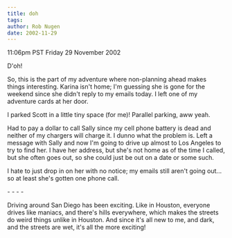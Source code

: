 ```yaml
---
title: doh
tags: 
author: Rob Nugen
date: 2002-11-29
---
```


<p class=date>11:06pm PST Friday 29 November 2002</p>

<p>D'oh!</p>

<p>So, this is the part of my adventure where non-planning ahead makes
things interesting.  Karina isn't home; I'm guessing she is gone for
the weekend since she didn't reply to my emails today.  I left one of
my adventure cards at her door.</p>

<p>I parked Scott in a little tiny space (for me)!  Parallel parking,
aww yeah.</p>

<p>Had to pay a dollar to call Sally since my cell phone battery is
dead and neither of my chargers will charge it.  I dunno what the
problem is.  Left a message with Sally and now I'm going to drive up
almost to Los Angeles to try to find her.  I have her address, but
she's not home as of the time I called, but she often goes out, so she
could just be out on a date or some such.</p>

<p>I hate to just drop in on her with no notice; my emails still
aren't going out... so at least she's gotten one phone call.</p>

<p>- - - -</p>

<p>Driving around San Diego has been exciting.  Like in Houston,
everyone drives like maniacs, and there's hills everywhere, which
makes the streets do weird things unlike in Houston.  And since it's
all new to me, and dark, and the streets are wet, it's all the more
exciting!</p>
